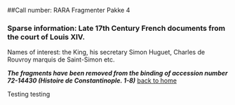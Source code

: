 ##Call number: RARA Fragmenter Pakke 4

### Sparse information: Late 17th Century French documents from the court of Louis XIV. 
Names of interest: the King, his secretary Simon Huguet, Charles de Rouvroy marquis de Saint-Simon etc.

***The fragments have been removed from the binding of accession number 72-14430 (Histoire de Constantinople. 1-8)***
[back to home](README.md)

Testing testing 
